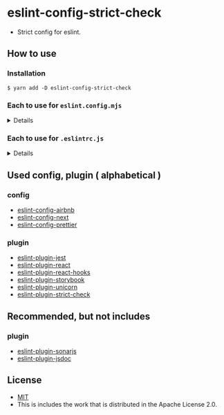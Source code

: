 # eslint-config-strict-check
- Strict config for eslint.

## How to use
### Installation

```shell
$ yarn add -D eslint-config-strict-check
```

### Each to use for `eslint.config.mjs`

<details>

#### Use for TypeScript

```javascript
// eslint.config.mjs
import eslintConfigStrictCheck from "eslint-config-strict-check"

export default [
    ...eslintConfigStrictCheck.configs.typescript,
]
```

#### Use for TypeScript with Jest

```javascript
// eslint.config.mjs
import eslintConfigStrictCheck from "eslint-config-strict-check"

export default [
    ...eslintConfigStrictCheck.configs.typescriptMax,
]
```

#### Use for React with TypeScript

```javascript
// eslint.config.mjs
import eslintConfigStrictCheck from "eslint-config-strict-check"

export default [
    ...eslintConfigStrictCheck.configs.react,
]
```

#### Use for React with TypeScript, Jest, Storybook

```javascript
// eslint.config.mjs
import eslintConfigStrictCheck from "eslint-config-strict-check"

export default [
    ...eslintConfigStrictCheck.configs.reactMax,
]
```

#### Use for Next.js with TypeScript

This is the same settings as react config currently.<br>
Because, have an error when extends eslint-config-next.

```javascript
// eslint.config.mjs
import eslintConfigStrictCheck from "eslint-config-strict-check"

export default [
    ...eslintConfigStrictCheck.configs.next,
]
```

#### Use for Next.js with TypeScript, Jest, Storybook

This is the same settings as reactMax config currently.<br>
Because, have an error when extends eslint-config-next.

```javascript
// eslint.config.mjs
import eslintConfigStrictCheck from "eslint-config-strict-check"

export default [
    ...eslintConfigStrictCheck.configs.nextMax,
]
```

</details>

### Each to use for `.eslintrc.js`

<details>

#### Use for TypeScript

```javascript
// .eslintrc.js
module.exports = {
    extends: ["strict-check"]
}
```

#### Use for TypeScript with Jest

```javascript
// .eslintrc.js
module.exports = {
    extends: ["strict-check/legacy-typescript-max"]
}
```

#### Use for React with TypeScript

```javascript
// .eslintrc.js
module.exports = {
    extends: ["strict-check/legacy-react"]
}
```

#### Use for React with TypeScript, Jest, Storybook

```javascript
// .eslintrc.js
module.exports = {
    extends: ["strict-check/legacy-react-max"]
}
```

#### Use for Next.js with TypeScript

```javascript
// .eslintrc.js
module.exports = {
    extends: ["strict-check/legacy-next"]
}
```

#### Use for Next.js with TypeScript, Jest, Storybook

```javascript
// .eslintrc.js
module.exports = {
    extends: ["strict-check/legacy-next-max"]
}
```

### Each to use for `eslint.config.js`

</details>

## Used config, plugin ( alphabetical )
### config
- [eslint-config-airbnb](https://www.npmjs.com/package/eslint-config-airbnb)
- [eslint-config-next](https://www.npmjs.com/package/eslint-config-next)
- [eslint-config-prettier](https://www.npmjs.com/package/eslint-config-prettier)

### plugin
- [eslint-plugin-jest](https://www.npmjs.com/package/eslint-plugin-jest)
- [eslint-plugin-react](https://www.npmjs.com/package/eslint-plugin-react)
- [eslint-plugin-react-hooks](https://www.npmjs.com/package/eslint-plugin-react-hooks)
- [eslint-plugin-storybook](https://www.npmjs.com/package/eslint-plugin-storybook)
- [eslint-plugin-unicorn](https://www.npmjs.com/package/eslint-plugin-unicorn)
- [eslint-plugin-strict-check](https://www.npmjs.com/package/eslint-plugin-strict-check)

## Recommended, but not includes
### plugin
- [eslint-plugin-sonarjs](https://www.npmjs.com/package/eslint-plugin-sonarjs)
- [eslint-plugin-jsdoc](https://www.npmjs.com/package/eslint-plugin-jsdoc)

## License
- [MIT](LICENSE)
- This is includes the work that is distributed in the Apache License 2.0.
